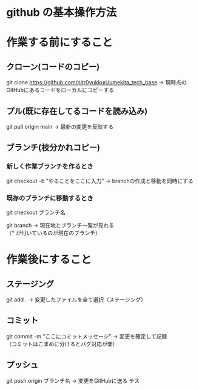 # github の基本操作方法

# 作業する前にすること
## クローン(コードのコピー)
git clone https://github.com/nitr0yukkuri/umekita_tech_base
→ 現時点のGitHubにあるコードをローカルにコピーする

## プル(既に存在してるコードを読み込み)
git pull origin main
→ 最新の変更を反映する

## ブランチ(枝分かれコピー)
### 新しく作業ブランチを作るとき
git checkout -b "やることをここに入力"
→ branchの作成と移動を同時にする

### 既存のブランチに移動するとき
git checkout ブランチ名

git branch 
→ 現在地とブランチ一覧が見れる  
（* が付いているのが現在のブランチ）

# 作業後にすること
## ステージング
git add .
→ 変更したファイルを全て選択（ステージング）

## コミット
git commit -m "ここにコミットメッセージ"
→ 変更を確定して記録  
（コミットはこまめに分けるとバグ対応が楽）

## プッシュ
git push origin ブランチ名
→ 変更をGitHubに送る
テス

